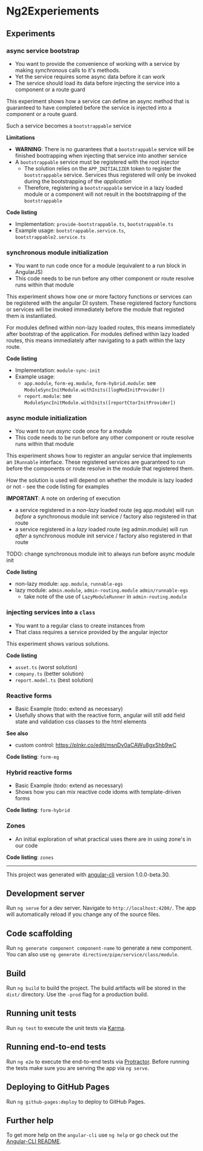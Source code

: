 # Ng2Experiements

## Experiments

### async service bootstrap

* You want to provide the convenience of working with a service by making *synchronous* calls to it's methods.
* Yet the service requires some async data before it can work
* The service should load its data before injecting the service into a component or a route guard

This experiment shows how a service can define an async method that is guaranteed to have completed
before the service is injected into a component or a route guard.

Such a service becomes a `bootstrappable` service

**Limitations**

* **WARNING**: There is no guarantees that a `bootstrappable` service will be finished bootrapping when injecting that service into another service
* A `bootstrappable` service must be registered with the root injector
    * The solution relies on the `APP_INITIALIZER` token to register the `bootstrappable` service. Services thus registered will only be invoked during the bootstrapping of the *application*
    * Therefore, registering a `bootstrappable` service in a lazy loaded module or a component will not result in the bootstrapping of the `bootstrappable`

**Code listing**

* Implementation: `provide-bootstrappable.ts`, `bootstrappable.ts`
* Example usage: `bootstrappable.service.ts`, `bootstrappable2.service.ts`


### synchronous module initialization

* You want to run code once for a module (equivalent to a run block in AngularJS)
* This code needs to be run before any other component or route resolve runs within that module

This experiment shows how one or more factory functions or services can be registered with the angular DI system. These registered factory functions or services
will be invoked immediately before the module that registed them is instantiated.

For modules defined within non-lazy loaded routes, this means immediately after bootstrap of the application.
For modules defined within lazy loaded routes, this means immediately after navigating to a path within the lazy route.

**Code listing**

* Implementation: `module-sync-init`
* Example usage:
    * `app.module`, `form-eg.module`, `form-hybrid.module`: see `ModuleSyncInitModule.withInits([logModInitProvider])`
    * `report.module`: see `ModuleSyncInitModule.withInits([reportCtorInitProvider])`


### async module initialization

* You want to run *async* code once for a module
* This code needs to be run before any other component or route resolve runs within that module

This experiment shows how to register an angular service that implements an `IRunnable` interface. These registered services are guaranteed to run before the 
components or route resolve in the module that registered them.

How the solution is used will depend on whether the module is lazy loaded or not - see the code listing for examples

**IMPORTANT**: A note on ordering of execution

* a service registered in a *non-lazy* loaded route (eg app.module) will run *before* a synchronous module init service / factory also registered in that route
* a service registered in a *lazy* loaded route (eg admin.module) will run *after* a synchronous module init service / factory also registered in that route

TODO: change synchronous module init to always run before async module init

**Code listing**

* non-lazy module: `app.module`, `runnable-egs`
* lazy module: `admin.module`, `admin-routing.module` `admin/runnable-egs`
    * take note of the use of `LazyModuleRunner` in `admin-routing.module`


### injecting services into a `class`

* You want to a regular class to create instances from
* That class requires a service provided by the angular injector

This experiment shows various solutions.

**Code listing**

* `asset.ts` (worst solution)
* `company.ts` (better solution)
* `report.model.ts` (best solution)


### Reactive forms

* Basic Example (todo: extend as necessary)
* Usefully shows that with the reactive form, angular will still add field state and validation css classes to the html elements

**See also**

* custom control: https://plnkr.co/edit/msnDv0aCAWu8gxShb9wC

**Code listing**: `form-eg`


### Hybrid reactive forms

* Basic Example (todo: extend as necessary)
* Shows how you can mix reactive code idoms with template-driven forms

**Code listing**: `form-hybrid`


### Zones

* An initial exploration of what practical uses there are in using zone's in our code

**Code listing**: `zones`

----

This project was generated with [angular-cli](https://github.com/angular/angular-cli) version 1.0.0-beta.30.

## Development server
Run `ng serve` for a dev server. Navigate to `http://localhost:4200/`. The app will automatically reload if you change any of the source files.

## Code scaffolding

Run `ng generate component component-name` to generate a new component. You can also use `ng generate directive/pipe/service/class/module`.

## Build

Run `ng build` to build the project. The build artifacts will be stored in the `dist/` directory. Use the `-prod` flag for a production build.

## Running unit tests

Run `ng test` to execute the unit tests via [Karma](https://karma-runner.github.io).

## Running end-to-end tests

Run `ng e2e` to execute the end-to-end tests via [Protractor](http://www.protractortest.org/).
Before running the tests make sure you are serving the app via `ng serve`.

## Deploying to GitHub Pages

Run `ng github-pages:deploy` to deploy to GitHub Pages.

## Further help

To get more help on the `angular-cli` use `ng help` or go check out the [Angular-CLI README](https://github.com/angular/angular-cli/blob/master/README.md).
